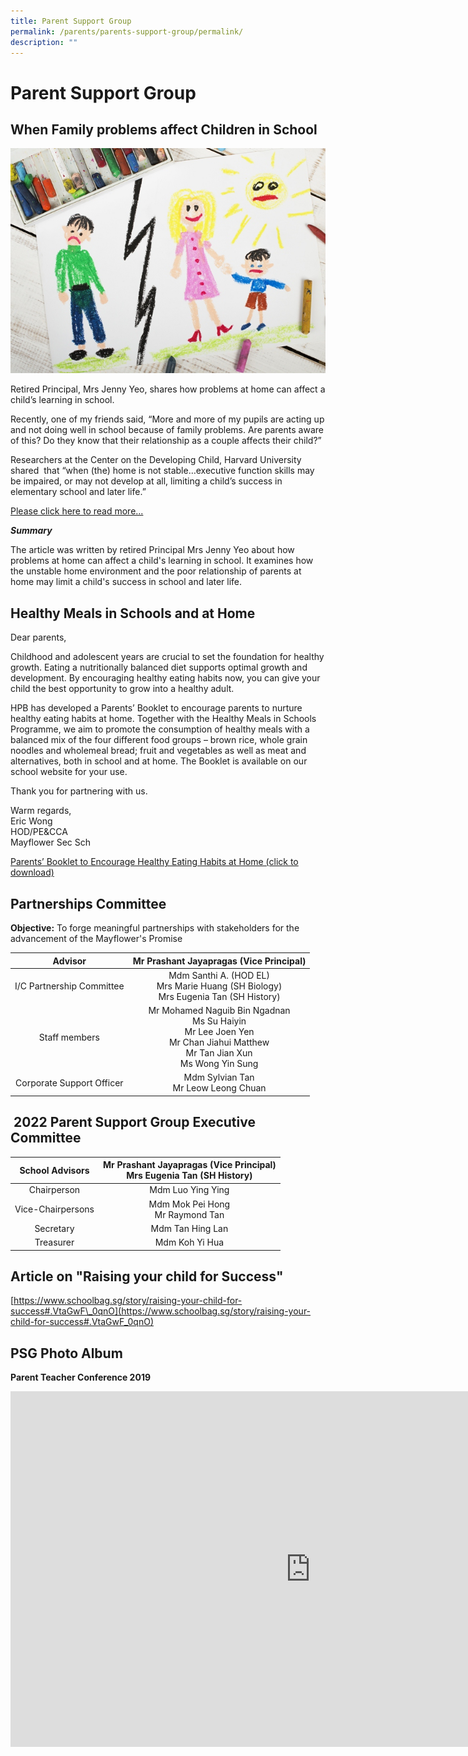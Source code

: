 ```yaml
---
title: Parent Support Group
permalink: /parents/parents-support-group/permalink/
description: ""
---
```

Parent Support Group
====================

When Family problems affect Children in School
----------------------------------------------

![](/images/psg1.jpg)

Retired Principal, Mrs Jenny Yeo, shares how problems at home can affect a child’s learning in school.

Recently, one of my friends said, “More and more of my pupils are acting up and not doing well in school because of family problems. Are parents aware of this? Do they know that their relationship as a couple affects their child?”

Researchers at the Center on the Developing Child, Harvard University shared &nbsp;that “when (the) home is not stable…executive function skills may be impaired, or may not develop at all, limiting a child’s success in elementary school and later life.”

[Please click here to read more...](https://schoolbag.sg/story/when-family-problems-affect-children-in-school#.VZM-OtKqqkp)

_**Summary**_  

The article was written by retired Principal Mrs Jenny Yeo about how problems at home can affect a child's learning in school. It examines how the unstable home environment and the poor relationship of parents at home may limit a child's success in school and later life.

Healthy Meals in Schools and at Home
------------------------------------

Dear parents,

Childhood and adolescent years are crucial to set the foundation for healthy growth. Eating a nutritionally balanced diet supports optimal growth and development. By encouraging healthy eating habits now, you can give your child the best opportunity to grow into a healthy adult.

HPB has developed a Parents’ Booklet to encourage parents to nurture healthy eating habits at home. Together with the Healthy Meals in Schools Programme, we aim to promote the consumption of healthy meals with a balanced mix of the four different food groups – brown rice, whole grain noodles and wholemeal bread; fruit and vegetables as well as meat and alternatives, both in school and at home. The Booklet is available on our school website for your use.

Thank you for partnering with us.

Warm regards,  
Eric Wong  
HOD/PE&amp;CCA  
Mayflower Sec Sch

  
[Parents’ Booklet to Encourage Healthy Eating Habits at Home (click to download)](/files/hpb.pdf)


Partnerships Committee
----------------------

**Objective:**&nbsp;To forge meaningful partnerships with stakeholders for the advancement of the Mayflower's Promise

| Advisor 	| Mr Prashant Jayapragas (Vice Principal) 	|
|:---:	|:---:	|
| I/C Partnership Committee 	| Mdm Santhi A. (HOD EL)<br>Mrs Marie Huang (SH Biology)<br>Mrs Eugenia Tan (SH History) 	|
| Staff members 	| Mr Mohamed Naguib Bin Ngadnan<br>Ms Su Haiyin<br>Mr Lee Joen Yen<br>Mr Chan Jiahui Matthew<br>Mr Tan Jian Xun<br>Ms Wong Yin Sung 	|
| Corporate Support Officer 	| Mdm Sylvian Tan<br>Mr Leow Leong Chuan 	|

&nbsp;2022 Parent Support Group Executive Committee
----------------------------------------------

| School Advisors 	| Mr Prashant Jayapragas (Vice Principal)<br>Mrs Eugenia Tan (SH History) 	|
|:---:	|:---:	|
| Chairperson 	| Mdm Luo Ying Ying 	|
| Vice-Chairpersons 	| Mdm Mok Pei Hong<br>Mr Raymond Tan 	|
| Secretary 	| Mdm Tan Hing Lan 	|
| Treasurer 	| Mdm Koh Yi Hua 	|

Article on "Raising your child for Success"
-------------------------------------------

[https://www.schoolbag.sg/story/raising-your-child-for-success#.VtaGwF\_0qnO](https://www.schoolbag.sg/story/raising-your-child-for-success#.VtaGwF_0qnO)

PSG Photo Album
---------------

**Parent Teacher Conference 2019**
<iframe allowfullscreen="true" height="569" width="960" frameborder="0" src="https://docs.google.com/presentation/d/e/2PACX-1vTsayhUAry_cDn09PjK3yiAroLT1Kth8GakKrp8v7d5FkA4j2mGNEtfOnLG05oD_lrXzCI_Pbd2fk3F/embed?start=false&amp;loop=false&amp;delayms=3000"></iframe>


